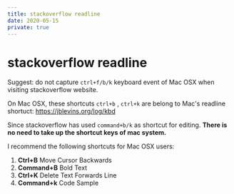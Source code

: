 ```yaml
---
title: stackoverflow readline
date: 2020-05-15
private: true
---
```

# stackoverflow readline
Suggest: do not capture `ctrl+f/b/k` keyboard event of Mac OSX when visiting stackoverflow website.

On Mac OSX, these shortcuts `ctrl+b` , `ctrl+k` are belong to Mac's readline shortuct: https://jblevins.org/log/kbd


Since stackoverflow has used `command+b/k` as shortcut for editing. **There is no need to take up the shortcut keys of mac system.**

I recommend the following shortcuts for Mac OSX users:

1. **Ctrl+B**       Move Cursor Backwards
2. **Command+B**    Bold Text
3. **Ctrl+K**       Delete Text Forwards Line
4. **Command+k**    Code Sample
